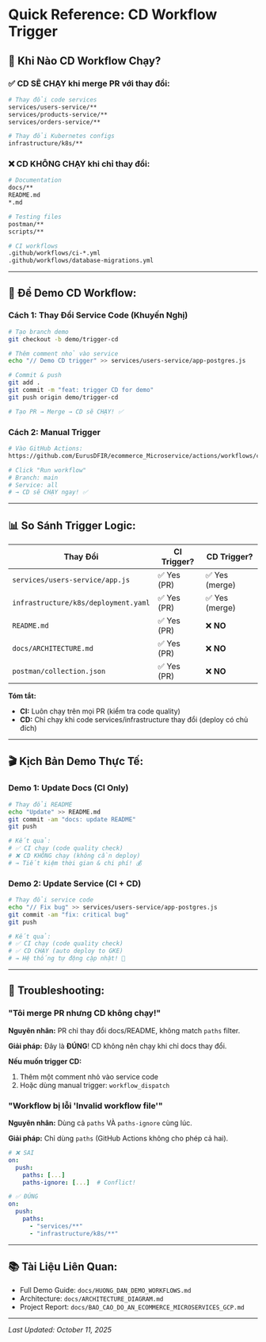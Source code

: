 # Quick Reference: CD Workflow Trigger

## 🎯 Khi Nào CD Workflow Chạy?

### ✅ CD SẼ CHẠY khi merge PR với thay đổi:

```bash
# Thay đổi code services
services/users-service/**
services/products-service/**
services/orders-service/**

# Thay đổi Kubernetes configs
infrastructure/k8s/**
```

### ❌ CD KHÔNG CHẠY khi chỉ thay đổi:

```bash
# Documentation
docs/**
README.md
*.md

# Testing files
postman/**
scripts/**

# CI workflows
.github/workflows/ci-*.yml
.github/workflows/database-migrations.yml
```

---

## 🚀 Để Demo CD Workflow:

### Cách 1: Thay Đổi Service Code (Khuyến Nghị)

```bash
# Tạo branch demo
git checkout -b demo/trigger-cd

# Thêm comment nhỏ vào service
echo "// Demo CD trigger" >> services/users-service/app-postgres.js

# Commit & push
git add .
git commit -m "feat: trigger CD for demo"
git push origin demo/trigger-cd

# Tạo PR → Merge → CD sẽ CHẠY! ✅
```

### Cách 2: Manual Trigger

```bash
# Vào GitHub Actions:
https://github.com/EurusDFIR/ecommerce_Microservice/actions/workflows/cd-deploy.yml

# Click "Run workflow"
# Branch: main
# Service: all
# → CD sẽ CHẠY ngay! ✅
```

---

## 📊 So Sánh Trigger Logic:

| **Thay Đổi**                         | **CI Trigger?** | **CD Trigger?** |
| ------------------------------------ | --------------- | --------------- |
| `services/users-service/app.js`      | ✅ Yes (PR)     | ✅ Yes (merge)  |
| `infrastructure/k8s/deployment.yaml` | ✅ Yes (PR)     | ✅ Yes (merge)  |
| `README.md`                          | ✅ Yes (PR)     | ❌ **NO**       |
| `docs/ARCHITECTURE.md`               | ✅ Yes (PR)     | ❌ **NO**       |
| `postman/collection.json`            | ✅ Yes (PR)     | ❌ **NO**       |

**Tóm tắt:**

- **CI:** Luôn chạy trên mọi PR (kiểm tra code quality)
- **CD:** Chỉ chạy khi code services/infrastructure thay đổi (deploy có chủ đích)

---

## 🎬 Kịch Bản Demo Thực Tế:

### Demo 1: Update Docs (CI Only)

```bash
# Thay đổi README
echo "Update" >> README.md
git commit -am "docs: update README"
git push

# Kết quả:
# ✅ CI chạy (code quality check)
# ❌ CD KHÔNG chạy (không cần deploy)
# → Tiết kiệm thời gian & chi phí! 💰
```

### Demo 2: Update Service (CI + CD)

```bash
# Thay đổi service code
echo "// Fix bug" >> services/users-service/app-postgres.js
git commit -am "fix: critical bug"
git push

# Kết quả:
# ✅ CI chạy (code quality check)
# ✅ CD CHẠY (auto deploy to GKE)
# → Hệ thống tự động cập nhật! 🚀
```

---

## 🐛 Troubleshooting:

### "Tôi merge PR nhưng CD không chạy!"

**Nguyên nhân:** PR chỉ thay đổi docs/README, không match `paths` filter.

**Giải pháp:** Đây là **ĐÚNG**! CD không nên chạy khi chỉ docs thay đổi.

**Nếu muốn trigger CD:**

1. Thêm một comment nhỏ vào service code
2. Hoặc dùng manual trigger: `workflow_dispatch`

### "Workflow bị lỗi 'Invalid workflow file'"

**Nguyên nhân:** Dùng cả `paths` VÀ `paths-ignore` cùng lúc.

**Giải pháp:** Chỉ dùng `paths` (GitHub Actions không cho phép cả hai).

```yaml
# ❌ SAI
on:
  push:
    paths: [...]
    paths-ignore: [...]  # Conflict!

# ✅ ĐÚNG
on:
  push:
    paths:
      - "services/**"
      - "infrastructure/k8s/**"
```

---

## 📚 Tài Liệu Liên Quan:

- Full Demo Guide: `docs/HUONG_DAN_DEMO_WORKFLOWS.md`
- Architecture: `docs/ARCHITECTURE_DIAGRAM.md`
- Project Report: `docs/BAO_CAO_DO_AN_ECOMMERCE_MICROSERVICES_GCP.md`

---

_Last Updated: October 11, 2025_
